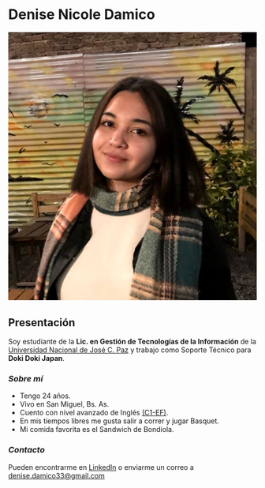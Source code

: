 # Denise Nicole Damico

![Yo](/Imagenes/yo.jpeg "Esta soy yo")

## **Presentación**
Soy estudiante de la **Lic. en Gestión de Tecnologías de la Información** de la [Universidad Nacional de José C. Paz](www.unpaz.edu.ar) y trabajo como Soporte Técnico para **Doki Doki Japan**.

### *Sobre mí*

- Tengo 24 años.
- Vivo en San Miguel, Bs. As.
- Cuento con nivel avanzado de Inglés [(C1-EF)](https://www.efset.org/cert/Dk3yYU).
- En mis tiempos libres me gusta salir a correr y jugar Basquet.
- Mi comida favorita es el Sandwich de Bondiola.

### *Contacto*
Pueden encontrarme en [LinkedIn](https://www.linkedin.com/in/denisedamico98/) o enviarme un correo a denise.damico33@gmail.com